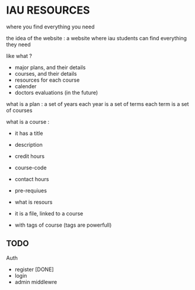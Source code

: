 # IAU RESOURCES
where you find everything you need



the idea of the website :
a website where iau students can find everything they need

like what ?
- major plans, and their details
- courses, and their details
- resources for each course
- calender
- doctors evaluations (in the future)


what is a plan :
a set of years
each year is a set of terms
each term is a set of courses


what is a course :
- it has a title
- description
- credit hours
- course-code
- contact hours
- pre-requiues


- what is resours
- it is a file, linked to a course
- with tags of course (tags are powerfull)



## TODO
Auth
- register [DONE]
- login 
- admin middlewre